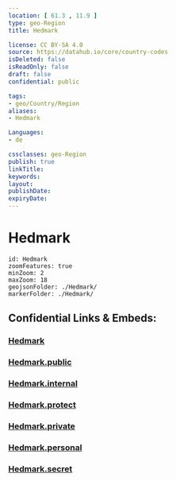 ```yaml
---
location: [ 61.3 , 11.9 ] 
type: geo-Region
title: Hedmark

license: CC BY-SA 4.0
source: https://datahub.io/core/country-codes
isDeleted: false
isReadOnly: false
draft: false
confidential: public

tags:
- geo/Country/Region
aliases:
- Hedmark

Languages:
- de

cssclasses: geo-Region
publish: true
linkTitle: 
keywords: 
layout: 
publishDate: 
expiryDate: 
---
```


# Hedmark

```leaflet
id: Hedmark
zoomFeatures: true 
minZoom: 2 
maxZoom: 18
geojsonFolder: ./Hedmark/
markerFolder: ./Hedmark/
```


## Confidential Links & Embeds: 

### [Hedmark](/_Standards/Earth/Continent/Europe/Europe~North/Norway/Counties~Norway/Hedmark.md) 

### [Hedmark.public](/_public/Earth/Continent/Europe/Europe~North/Norway/Counties~Norway/Hedmark.public.md) 

### [Hedmark.internal](/_internal/Earth/Continent/Europe/Europe~North/Norway/Counties~Norway/Hedmark.internal.md) 

### [Hedmark.protect](/_protect/Earth/Continent/Europe/Europe~North/Norway/Counties~Norway/Hedmark.protect.md) 

### [Hedmark.private](/_private/Earth/Continent/Europe/Europe~North/Norway/Counties~Norway/Hedmark.private.md) 

### [Hedmark.personal](/_personal/Earth/Continent/Europe/Europe~North/Norway/Counties~Norway/Hedmark.personal.md) 

### [Hedmark.secret](/_secret/Earth/Continent/Europe/Europe~North/Norway/Counties~Norway/Hedmark.secret.md)


